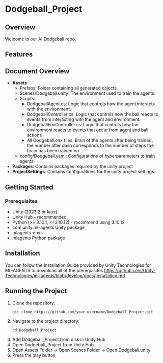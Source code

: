 # Dodgeball_Project

## Overview
Welcome to our AI Dodgeball repo.
## Features

## Document Overview
- **Assets**
  - Prefabs: Folder containing all generated objects.
  - Scenes/Dodgeball.unity: The environment used to train the agents.
  - Scripts:
    - DodgeballAgent.cs: Logic that controls how the agent interacts with the environment.
    - DodgeballController.cs: Logic that controls how the ball reacts to events from interacting with the agent and environment.
    - DodgeballEnvController.cs: Logic that controls how the environment reacts to events that occur from agent and ball actions
    - All Dodgeball.onx files: Brain of the agents after being trained, the number after dash corresponds to the number of steps the brain has been trained on.
  - config/Dodgeball.yaml: Configurations of hyperparameters to train agents
- **Packages**: Contains packages required by the unity project
- **ProjectSettings**: Contains configurations for the unity project settings
  
## Getting Started

### Prerequisites
- Unity (2023.2 or later)
- Unity Hub - recommended
- Python (>= 3.10.1, <=3.10.12) - recommend using 3.10.12
- com.unity.ml-agents Unity package
- mlagents-envs
- mlagents Python package

## Installation
You can follow the Installation Guide provided by Unity Technologies for ML-AGENTS to download all of the prerequisites https://github.com/Unity-Technologies/ml-agents/blob/develop/docs/Installation.md

## Running the Project
1. Clone the repository:
   ```bash
   git clone https://github.com/your-username/Dodgeball_Project.git
   ```
2. Navigate to the project directory:
   ```bash
   cd Dodgeball_Project
   ```
3. Add Dodgeball_Project from disk in Unity Hub
4. Open Dodgeball_Project from Unity Hub
5. Open Assets Folder -> Open Scenes Folder -> Open Dodgeball.unity
6. Press the play button
